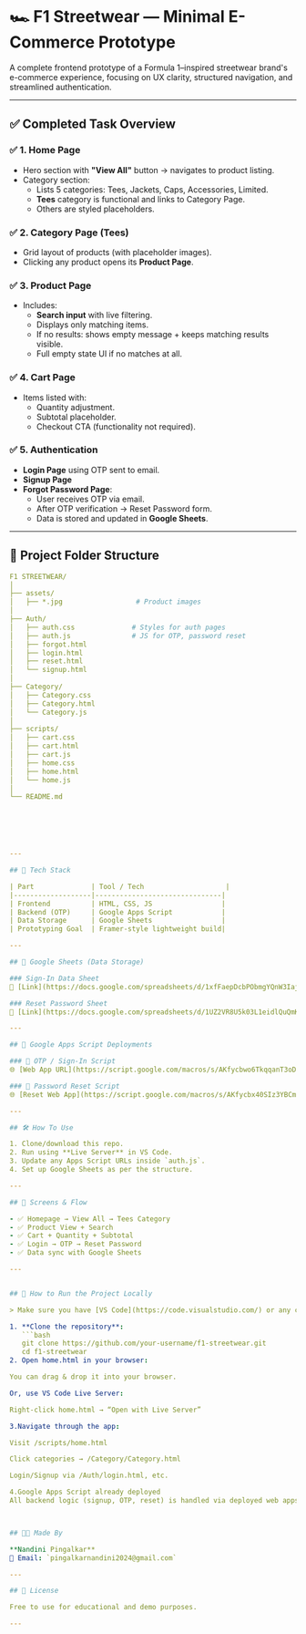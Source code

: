 # 🏎️ F1 Streetwear — Minimal E-Commerce Prototype

A complete frontend prototype of a Formula 1–inspired streetwear brand's e-commerce experience, focusing on UX clarity, structured navigation, and streamlined authentication.

---

## ✅ Completed Task Overview

### ✅ 1. Home Page
- Hero section with **"View All"** button → navigates to product listing.
- Category section:
  - Lists 5 categories: Tees, Jackets, Caps, Accessories, Limited.
  - **Tees** category is functional and links to Category Page.
  - Others are styled placeholders.

### ✅ 2. Category Page (Tees)
- Grid layout of products (with placeholder images).
- Clicking any product opens its **Product Page**.

### ✅ 3. Product Page
- Includes:
  - **Search input** with live filtering.
  - Displays only matching items.
  - If no results: shows empty message + keeps matching results visible.
  - Full empty state UI if no matches at all.

### ✅ 4. Cart Page
- Items listed with:
  - Quantity adjustment.
  - Subtotal placeholder.
  - Checkout CTA (functionality not required).

### ✅ 5. Authentication
- **Login Page** using OTP sent to email.
- **Signup Page**
- **Forgot Password Page**:
  - User receives OTP via email.
  - After OTP verification → Reset Password form.
  - Data is stored and updated in **Google Sheets**.

---

## 📁 Project Folder Structure

```yaml
F1 STREETWEAR/
│
├── assets/
│   ├── *.jpg                  # Product images
│
├── Auth/
│   ├── auth.css              # Styles for auth pages
│   ├── auth.js               # JS for OTP, password reset
│   ├── forgot.html
│   ├── login.html
│   ├── reset.html
│   └── signup.html
│
├── Category/
│   ├── Category.css
│   ├── Category.html
│   └── Category.js
│
├── scripts/
│   ├── cart.css
│   ├── cart.html
│   ├── cart.js
│   ├── home.css
│   ├── home.html
│   └── home.js
│
└── README.md
    





---

## 🧠 Tech Stack

| Part              | Tool / Tech                    |
|-------------------|-------------------------------|
| Frontend          | HTML, CSS, JS                 |
| Backend (OTP)     | Google Apps Script            |
| Data Storage      | Google Sheets                 |
| Prototyping Goal  | Framer-style lightweight build|

---

## 🔌 Google Sheets (Data Storage)

### Sign-In Data Sheet  
📄 [Link](https://docs.google.com/spreadsheets/d/1xfFaepDcbPObmgYQnW3IajyLQHGm9MBffeYoaBTzM5A/edit?usp=sharing)

### Reset Password Sheet  
📄 [Link](https://docs.google.com/spreadsheets/d/1UZ2VR8U5k03L1eidlQuQmKLZGLYbP_O2OXa1Wxrcoy8/edit?usp=sharing)

---

## 🚀 Google Apps Script Deployments

### 🔐 OTP / Sign-In Script
🌐 [Web App URL](https://script.google.com/macros/s/AKfycbwo6TkqqanT3oDSKH-tvax2j2ARGourQd7jbjwpjbj6cWSUCXMRePJkftyT_ZhdAfs/exec)

### 🔁 Password Reset Script
🌐 [Reset Web App](https://script.google.com/macros/s/AKfycbx40SIz3YBCmrfON2W4v6cRPGf86WUx_onbR4fLwpdqfRUsQRo4b89N2-Xt11X1JoVO/exec)

---

## 🛠️ How To Use

1. Clone/download this repo.
2. Run using **Live Server** in VS Code.
3. Update any Apps Script URLs inside `auth.js`.
4. Set up Google Sheets as per the structure.

---

## 📸 Screens & Flow

- ✅ Homepage → View All → Tees Category
- ✅ Product View + Search
- ✅ Cart + Quantity + Subtotal
- ✅ Login → OTP → Reset Password
- ✅ Data sync with Google Sheets

---


## 🚀 How to Run the Project Locally

> Make sure you have [VS Code](https://code.visualstudio.com/) or any code editor installed.

1. **Clone the repository**:
   ```bash
   git clone https://github.com/your-username/f1-streetwear.git
   cd f1-streetwear
2. Open home.html in your browser:

You can drag & drop it into your browser.

Or, use VS Code Live Server:

Right-click home.html → “Open with Live Server”

3.Navigate through the app:

Visit /scripts/home.html

Click categories → /Category/Category.html

Login/Signup via /Auth/login.html, etc.

4.Google Apps Script already deployed
All backend logic (signup, OTP, reset) is handled via deployed web apps.



## 🧑‍💻 Made By

**Nandini Pingalkar**  
📧 Email: `pingalkarnandini2024@gmail.com`

---

## 📄 License

Free to use for educational and demo purposes.

---

